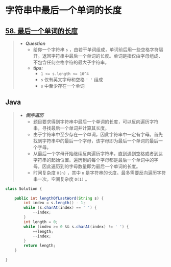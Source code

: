 # 字符串中最后一个单词的长度

## [58. 最后一个单词的长度](https://leetcode.cn/problems/length-of-last-word/)

> - ***Question***
>   - 给你一个字符串 `s` ，由若干单词组成，单词前后用一些空格字符隔开。返回字符串中最后一个单词的长度。单词是指仅由字母组成、不包含任何空格字符的最大子字符串。
>   - ***tips:***
>     - `1 <= s.length <= 10^4`
>     - `s` 仅有英文字母和空格 `' '` 组成
>     - `s` 中至少存在一个单词

## Java

> - ***倒序遍历***
>   - 题目要求得到字符串中最后一个单词的长度，可以反向遍历字符串，寻找最后一个单词并计算其长度。
>   - 由于字符串中至少存在一个单词，因此字符串中一定有字母。首先找到字符串中的最后一个字母，该字母即为最后一个单词的最后一个字母。
>   - 从最后一个字母开始继续反向遍历字符串，直到遇到空格或者到达字符串的起始位置。遍历到的每个字母都是最后一个单词中的字母，因此遍历到的字母数量即为最后一个单词的长度。
>   - 时间复杂度 `O(n)` ，其中 `n` 是字符串的长度。最多需要反向遍历字符串一次。空间复杂度 `O(1)` 。

```java
class Solution {
    
    public int lengthOfLastWord(String s) {
        int index = s.length() - 1;
        while (s.charAt(index) == ' ') {
            --index;
        }
        int length = 0;
        while (index >= 0 && s.charAt(index) != ' ') {
            ++length;
            --index;
        }
        return length;
    }
    
}
```
